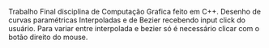 Trabalho Final disciplina de Computação Grafica feito em C++. Desenho de curvas paramétricas Interpoladas e de Bezier recebendo input click do usuário. Para variar entre interpolada e bezier só é necessário clicar com o botão direito do mouse.
